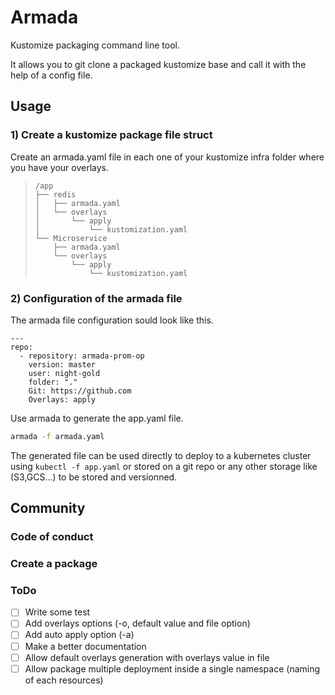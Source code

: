 # Armada

Kustomize packaging command line tool.

It allows you to git clone a packaged kustomize base and call it with the help of a config file.

## Usage

### 1) Create a kustomize package file struct

Create an armada.yaml file in each one of your kustomize infra folder where you have your overlays.

> ```
> /app
> ├── redis
> │   ├── armada.yaml
> │   └── overlays
> │       └── apply
> │           └── kustomization.yaml
> └── Microservice
>     ├── armada.yaml
>     └── overlays
>         └── apply
>             └── kustomization.yaml
> ```

### 2) Configuration of the armada file

The armada file configuration sould look like this.

```
--- 
repo:
  - repository: armada-prom-op
    version: master
    user: night-gold
    folder: "."
    Git: https://github.com
    Overlays: apply
```

Use armada to generate the app.yaml file.
```bash
armada -f armada.yaml
```

The generated file can be used directly to deploy to a kubernetes cluster using `kubectl -f app.yaml` or stored on a git repo or any other storage like (S3,GCS...) to be stored and versionned.

## Community

### Code of conduct 

### Create a package

### ToDo

 - [ ] Write some test
 - [ ] Add overlays options (-o, default value and file option)
 - [ ] Add auto apply option (-a)
 - [ ] Make a better documentation
 - [ ] Allow default overlays generation with overlays value in file
 - [ ] Allow package multiple deployment inside a single namespace (naming of each resources)